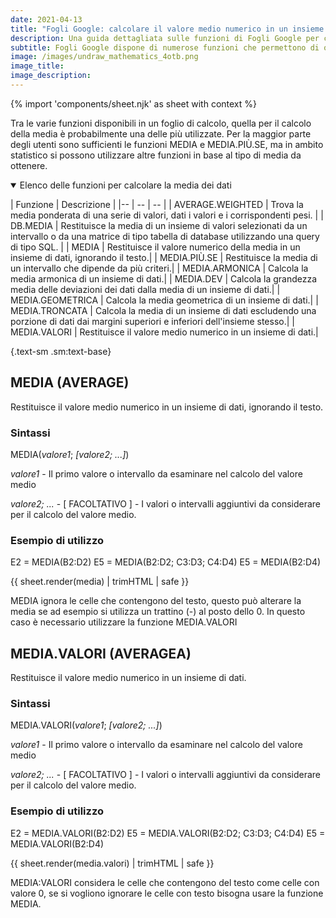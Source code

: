 ```yaml
---
date: 2021-04-13
title: "Fogli Google: calcolare il valore medio numerico in un insieme di dati"
description: Una guida dettagliata sulle funzioni di Fogli Google per calcolare la media dei dati
subtitle: Fogli Google dispone di numerose funzioni che permettono di ottenere il valore numerico della media di un insieme di dati. Vediamo quale utilizzare in base al set di dati da analizzare.
image: /images/undraw_mathematics_4otb.png
image_title:
image_description:
---
```

{% import 'components/sheet.njk' as sheet with context %}

Tra le varie funzioni disponibili in un foglio di calcolo, quella per il calcolo della media è probabilmente una delle più utilizzate. Per la maggior parte degli utenti sono sufficienti le funzioni MEDIA e MEDIA.PIÙ.SE, ma in ambito statistico si possono utilizzare altre funzioni in base al tipo di media da ottenere.

<details open>
<summary> Elenco delle funzioni per calcolare la media dei dati</summary>

| Funzione         | Descrizione |
|-- | -- | -- |
| AVERAGE.WEIGHTED | Trova la media ponderata di una serie di valori, dati i valori e i corrispondenti pesi.                                       |
| DB.MEDIA         | Restituisce la media di un insieme di valori selezionati da un intervallo o da una matrice di tipo tabella di database utilizzando una query di tipo SQL. |
| MEDIA            | Restituisce il valore numerico della media in un insieme di dati, ignorando il testo.|
| MEDIA.PIÙ.SE     | Restituisce la media di un intervallo che dipende da più criteri.|
| MEDIA.ARMONICA   | Calcola la media armonica di un insieme di dati.|
| MEDIA.DEV        | Calcola la grandezza media delle deviazioni dei dati dalla media di un insieme di dati.|
| MEDIA.GEOMETRICA | Calcola la media geometrica di un insieme di dati.|
| MEDIA.TRONCATA   | Calcola la media di un insieme di dati escludendo una porzione di dati dai margini superiori e inferiori dell'insieme stesso.|
| MEDIA.VALORI     | Restituisce il valore medio numerico in un insieme di dati.|

{.text-sm .sm:text-base}

</details>

## MEDIA (AVERAGE)

Restituisce il valore medio numerico in un insieme di dati, ignorando il testo.

### Sintassi

MEDIA(*valore1*; *[valore2; ...]*)

*valore1* - Il primo valore o intervallo da esaminare nel calcolo del valore medio

*valore2; ...* - [ FACOLTATIVO ] - I valori o intervalli aggiuntivi da considerare per il calcolo del valore medio.

### Esempio di utilizzo

E2 = MEDIA(B2:D2)
E5 = MEDIA(B2:D2; C3:D3; C4:D4)
E5 = MEDIA(B2:D4)

{{ sheet.render(media) | trimHTML | safe }}

MEDIA ignora le celle che contengono del testo, questo può alterare la media se ad esempio si utilizza un trattino (-) al posto dello 0. In questo caso è necessario utilizzare la funzione MEDIA.VALORI

## MEDIA.VALORI (AVERAGEA)

Restituisce il valore medio numerico in un insieme di dati.

### Sintassi

MEDIA.VALORI(*valore1*; *[valore2; ...]*)

*valore1* - Il primo valore o intervallo da esaminare nel calcolo del valore medio

*valore2; ...* - [ FACOLTATIVO ] - I valori o intervalli aggiuntivi da considerare per il calcolo del valore medio.

### Esempio di utilizzo

E2 = MEDIA.VALORI(B2:D2)
E5 = MEDIA.VALORI(B2:D2; C3:D3; C4:D4)
E5 = MEDIA.VALORI(B2:D4)

{{ sheet.render(media.valori) | trimHTML | safe }}

MEDIA:VALORI considera le celle che contengono del testo come celle con valore 0, se si vogliono ignorare le celle con testo bisogna usare la funzione MEDIA.
